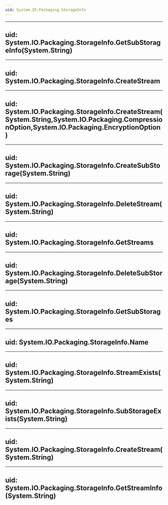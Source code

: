 ```yaml
---
uid: System.IO.Packaging.StorageInfo
---
```


---
uid: System.IO.Packaging.StorageInfo.GetSubStorageInfo(System.String)
---

---
uid: System.IO.Packaging.StorageInfo.CreateStream
---

---
uid: System.IO.Packaging.StorageInfo.CreateStream(System.String,System.IO.Packaging.CompressionOption,System.IO.Packaging.EncryptionOption)
---

---
uid: System.IO.Packaging.StorageInfo.CreateSubStorage(System.String)
---

---
uid: System.IO.Packaging.StorageInfo.DeleteStream(System.String)
---

---
uid: System.IO.Packaging.StorageInfo.GetStreams
---

---
uid: System.IO.Packaging.StorageInfo.DeleteSubStorage(System.String)
---

---
uid: System.IO.Packaging.StorageInfo.GetSubStorages
---

---
uid: System.IO.Packaging.StorageInfo.Name
---

---
uid: System.IO.Packaging.StorageInfo.StreamExists(System.String)
---

---
uid: System.IO.Packaging.StorageInfo.SubStorageExists(System.String)
---

---
uid: System.IO.Packaging.StorageInfo.CreateStream(System.String)
---

---
uid: System.IO.Packaging.StorageInfo.GetStreamInfo(System.String)
---
